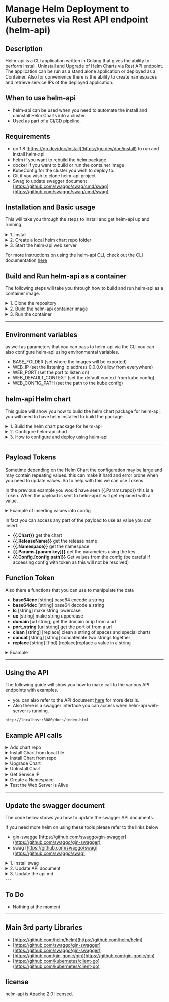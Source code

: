 # Manage Helm Deployment to Kubernetes via Rest API endpoint (helm-api) 

## Description
Helm-api is a CLI application written in Golang that gives the ability to perform Install, Uninstall and Upgrade of Helm Charts via Rest API endpoint. The application can be run as a stand alone application or deployed as a Container. Also for convenience there is the  ability to create namespaces and retrieve service IPs of the deployed application.

## When to use helm-api
- helm-api can be used when you need to automate the install and uninstall Helm Charts into a cluster. 
- Used as part of a CI/CD pipeline.


## Requirements
* go 1.8 [https://go.dev/doc/install](https://go.dev/doc/install) to run and install helm-api
* helm if you want to rebuild the helm package
* docker if you want to build or run the container image 
* KubeConfig for the cluster you wish to deploy to.
* Git if you wish to clone helm-api project
* Swag to update swagger document [https://github.com/swaggo/swag/cmd/swag](https://github.com/swaggo/swag/cmd/swag) 


## Installation and Basic usage
This will take you through the steps to install and get helm-api up and running.
<details>
<summary>1. Install</summary>

Once you have installed golang you can run the following command to install helm-api
```yaml
go install github.com/Mrpye/helm-api
```
</details>

<details>
<summary>2. Create a local helm chart repo folder</summary>

This is where you can put you helm charts that you wish to install. it is also possible to add remote helm chart repo via API.
```bash
    mkdir charts
```
</details>
<details>
<summary>3. Start the helm-api web server</summary>

This will run the web-server on port 8080 and we override the default context in out KubeConfig file.
```bash
    helm-api web --port 8080 --ip 0.0.0.0 --folder "./charts" --context "user@k8cluster"
```
</details>

For more instructions on using the helm-api CLI,
check out the CLI documentation [here](./documents/helm-api.md)



## Build and Run helm-api as a container
The following steps will take you through how to build and run helm-api as a container image.


<details>
<summary>1. Clone the repository</summary>

This will clone the helm-api project from github
```bash
# clone the project
git clone https://github.com/Mrpye/helm-api.git

# Change into the directory
cd helm-api
```
</details>

<details>
<summary>2. Build the helm-api container image</summary>

This will build the container image you will need docker installed to build.
```
sudo docker build . -t  helm-api:v1.0.0 -f Dockerfile
```
</details>

<details>
<summary>3. Run the container</summary>

This will run the helm-api container and expose the API endpoint on port 8080 and map the local char folder to the container so that helm-api can access the local charts.
```
sudo docker run -d -p 8080:8080 --name=helm-api -v /host_path/charts:/go/bin/charts  --env=WEB_IP=0.0.0.0 -t helm-api:1.0.0
```
</details>

---

## Environment  variables
as well as parameters that you can pass to helm-api via the CLI you can also configure helm-api using environmental variables.
- BASE_FOLDER (set where the images will be exported)
- WEB_IP (set the listening ip address 0.0.0.0 allow from everywhere)
- WEB_PORT (set the port to listen on)
- WEB_DEFAULT_CONTEXT (set the default context from kube config)
- WEB_CONFIG_PATH (set the path to the kube config)

## helm-api Helm chart
This guide will show you how to build the helm chart package for helm-api, you will need to have helm installed to build the package.

<details>
<summary>1. Build the helm chart package for helm-api</summary>

```bash
# change into the chart directory
cd charts
# Package the helm-api chart
helm package helm-api

```

the helm chart package will be saved under the charts folder helm-api-0.1.0.tgz

</details>


<details>
<summary>2. Configure helm-api chart</summary>
below are main setting you may want to modify

```yaml
image:
  repository: helm-api
  pullPolicy: Always
  # Overrides the image tag whose default is the chart appVersion.
  tag: "v1.0.0"

#Set the container env values
WebServer:
  listenOn: "0.0.0.0"
  port: "8080"

#volume mount
volumeMount:
  # Create the volume mount
  create: false
  nfsIP: ""
  nfsPath: ""

```

</details>


<details>
<summary>3. How to configure and deploy using helm-api</summary>
Based on the configuration setting from previous step this is what a payload would look like when installing using helm-api


```bash
curl --location --request POST 'localhost:8080/install' \
--header 'Content-Type: application/json' \
--data-raw '{
    "chart":"charts/helm-api-0.1.0.tgz",
    "release_name":"helm-api-install",
    "namespace":"default",
    "params":{
        "repo":"docker.io",
        "nfsIP":"172.0.0.1",
        "nfsPath":"/data/nfs/charts/"
    },
    "config":{
        "image":{
            "repository": "{{.Params.repo}}/library/helm-api",
            "tag": "v1.0.0",
            "pullPolicy":"Always"
        },
        "volumeMount":{
            "create": true,
            "nfsIP":"{{.Params.nfsIP}}",
            "nfsPath":"{{.Params.nfsPath}}"
        }
    }
}
```
</details>


---

## Payload Tokens   

Sometime depending on the Helm Chart the configuration may be large and may contain repeating values. this can make it hard and error prone when you need to update values. So to help with this we can use Tokens.

In the previous example you would have seen {{.Params.repo}} this is a Token. When the payload is sent to helm-api it will get replaced with a value. 

<details>
<summary>Example of inserting values into config</summary>

In this example the value will get replaced with **repo** value that is set in the params property of the json payload.

```json
{
    ...
    "params":{
        "repo":"127.0.0.1",
        "nfsIP":"127.0.0.1",
        "nfsPath":"/data/nfs/charts/"
    },
    ...
}
```

we can define params with a key value pair and use these to populate the config using Token {{.Params.[param key]}}. 

For example to insert the repo ip into our configuration we can use **{{.Params.repo}}**

```json
"config":{
    "image":{
        "repository": "{{.Params.repo}}/library/helm-api",
        "tag": "v1.0.0",
        "pullPolicy":"Always"
    },
    "volumeMount":{
        "create": true,
        "nfsIP":"{{.Params.nfsIP}}",
        "nfsPath":"{{.Params.nfsPath}}"
    }
}
```
</details>

In fact you can access any part of the payload to use as value you can insert.

- **{{.Chart}}** get the chart
- **{{.ReleaseName}}** get the release name
- **{{.Namespace}}** get the namespace
- **{{.Params.[param key]}}** get the parameters using the key
- **{{.Config.[config path]}}** Get values from the config (be careful if accessing config with token as this will not be resolved)
	
## Function Token
Also there a functions that you can use to manipulate the data 

- **base64enc** [string] base64 encode a string
- **base64dec** [string] base64 decode a string
- **lc** [string] make string lowercase
- **uc** [string] make string uppercase
- **domain** [url string] get the domain or ip from a url
- **port_string** [url string] get the port of from a url
- **clean** [string] [replace] clean a string of spaces and special charts
- **concat** [string] [string] concatenate two strings together
- **replace** [string] [find] [replace]replace a value in a string

<details>
<summary>Example</summary> 

```json
"config":{
    "deploy_name":"{{lc .ReleaseName}}",
    "password":"{{base64enc .Params.password}}",
    "image":{
        "repository": "{{.Params.repo}}/library/helm-api",
        "tag": "v1.0.0",
        "pullPolicy":"Always"
    },
    "volumeMount":{
        "create": true,
        "nfsIP":"{{.Params.nfsIP}}",
        "nfsPath":"{{.Params.nfsPath}}"
    }
}
```
</details>

---

## Using the API
The following guide will show you how to make call to the various API endpoints with examples. 

- you can also refer to the API document [here](./documents/api.md) for more details. 
- Also there is a swagger interface you can access when helm-api web-server is running. 

```
http://localhost:8080/docs/index.html
```

## Example API calls

<details>
<summary>Add chart repo</summary>

``` bash
curl --location --request POST 'localhost:8080/addrepo' \
--header 'Authorization: Basic YWRtaW46cGFzc3dvcmQ=' \
--header 'Content-Type: application/json' \
--data-raw '{
    "repo":"https://gitlab.com/api/v4/projects/<project id>/packages/helm/stable",
    "repo_name":"chart-repo"
}'
```

## Payload

- repo (url to the chart repo)
- repo_name (name for the chart repo)

</details>

<details>
<summary>Install Chart from local file</summary>

```bash
curl --location --request POST 'localhost:8080/install' \
--header 'Content-Type: application/json' \
--data-raw '{
    "chart":"/charts/demo-0.2.0.tgz",
    "release_name":"demo-test",
    "namespace":"default",
    "config":null
}'
```

## Payload

- chart (path to chart to install)
- release_name (the release name for the installed chart)
- namespace (the name space override leave blank to use default)
- config (config values to override the default values)
</details>


<details>
<summary>Install Chart from repo</summary>

```bash
curl --location --request POST 'localhost:8080/install' \
--header 'Content-Type: application/json' \
--data-raw '{
    "chart":"myrepo/demo",
    "release_name":"demo-test",
    "namespace":"default",
    "config":null
}'
```

## Payload

- chart (chart to install from repo)
- release_name (the release name for the installed chart)
- namespace (the name space override leave blank to use default)
- config (config values to override the default values)
</details>


<details>
<summary>Upgrade Chart</summary>

```bash
curl --location --request POST 'localhost:8080/upgrade' \
--header 'Content-Type: application/json' \
--data-raw '{
    "chart":"charts/demo",
    "release_name":"demo-test",
    "namespace":"default",
    "config":null
}'
```

## Payload

- chart (chart to install)
- release_name (the release name for the installed chart)
- namespace (the name space override leave blank to use default)
- config (config values to override the default values)
</details>


<details>
<summary>UnInstall Chart</summary>

```bash
curl --location --request POST 'localhost:8080/uninstall' \
--header 'Content-Type: application/json' \
--data-raw '{
    "release_name":"demo-test",
    "namespace":"default"
}'
```
## Payload
- release_name (the release name of the chart to uninstall)
- namespace (the name space override leave blank to use default)
</details>


<details>
<summary>Get Service IP</summary>

```bash
curl --location --request POST 'localhost:8080/get_ip' \
--header 'Content-Type: application/json' \
--data-raw '{
    "release_name":"demo-test(.*)",
    "namespace":"default"
}'
```
## Payload
- release_name (regex of the release name to display)
- namespace (the name space override leave blank to use default)
</details>

<details>
<summary>Create a Namespace</summary>

```bash
curl --location --request POST 'localhost:8080/create_ns' \
--header 'Content-Type: application/json' \
--data-raw '{
    "namespace":"default"
}'
```
## Payload
- namespace to create

</details>


<details>
<summary>Test the Web Server is Alive</summary>

```bash
curl --location --request GET 'localhost:8080/'
```
Return OK

</details>

---

## Update the swagger document
The code below shows you how to update the swagger API documents.

If you need more helm on using these tools please refer to the links below
- gin-swagge [https://github.com/swaggo/gin-swagger](https://github.com/swaggo/gin-swagger)
- swag [https://github.com/swaggo/swag](https://github.com/swaggo/swag)

<details>
<summary>1. Install swag</summary>

```bash
#Install swag
go install github.com/swaggo/swag/cmd/swag
```
</details>

<details>
<summary>2. Update APi document</summary>

```bash
#update the API document
swag init
```
</details>
<details>
<summary>3. Update the api.md</summary>

```bash
swagger generate markdown -f .\docs\swagger.json --output .\documents\api.md 
```
</details>
---

## To Do
- Nothing at the moment

--- 

## Main 3rd party Libraries

- [https://github.com/helm/helm](https://github.com/helm/helm)
- [https://github.com/swaggo/gin-swagger](https://github.com/swaggo/gin-swagger) 
- [https://github.com/gin-gonic/gin](https://github.com/gin-gonic/gin)
- [https://github.com/kubernetes/client-go](https://github.com/kubernetes/client-go)


## license
helm-api is Apache 2.0 licensed.